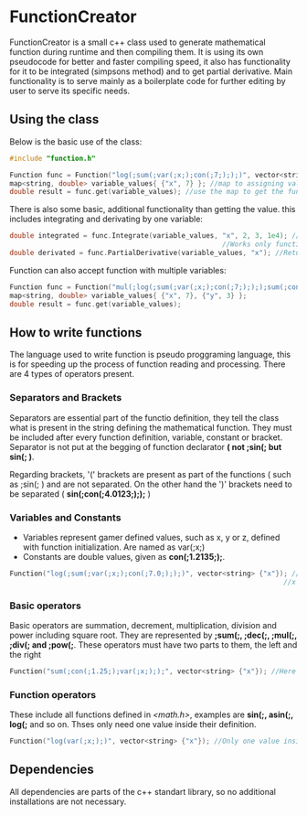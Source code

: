 # FunctionCreator
FunctionCreator is a small c++ class used to generate mathematical function during runtime and then compiling them. It is using its own pseudocode for 
better and faster compiling speed, it also has functionality for it to be integrated (simpsons method) and to get partial derivative. Main functionality
is to serve mainly as a boilerplate code for further editing by user to serve its specific needs.

## Using the class
Below is the basic use of the class:
```cpp
#include "function.h"

Function func = Function("log(;sum(;var(;x;);con(;7;););)", vector<string> {"x"}); //declaring the class
map<string, double> variable_values{ {"x", 7} }; //map to assigning values to variables
double result = func.get(variable_values); //use the map to get the function value
```
There is also some basic, additional functionality than getting the value. this includes integrating and 
derivating by one variable:
```cpp
double integrated = func.Integrate(variable_values, "x", 2, 3, 1e4); //Integrates the function using Simpson's method by one variable
                                                    //Works only function with single variable
double derivated = func.PartialDerivative(variable_values, "x"); //Returns partial derivative of function
```
Function can also accept function with multiple variables:
```cpp
Function func = Function("mul(;log(;sum(;var(;x;);con(;7;);););sum(;con(;3;);var(;y;););)", vector<string> {"x", "y"});
map<string, double> variable_values{ {"x", 7}, {"y", 3} };
double result = func.get(variable_values);
```

## How to write functions
The language used to write function is pseudo proggraming language, this is for speeding up the process of function reading and processing.
There are 4 types of operators present.
### Separators and Brackets
Separators are essential part of the functio definition, they tell the class what is present in the string defining the mathematical
function. They must be included after every function definition, variable, constant or bracket. Separator is not put at the begging of 
function declarator **(  not ;sin(; but sin(;  )**.

Regarding brackets, '(' brackets are present as part of the functions (  such as ;sin(;  ) and are not separated. On the
other hand the ')' brackets need to be separated (  **sin(;con(;4.0123;););**  )
### Variables and Constants
- Variables represent gamer defined values, such as x, y or z, defined with function initialization. Are named as var(;x;)
- Constants are double values, given as **con(;1.2135;);**.
```cpp
Function("log(;sum(;var(;x;);con(;7.0;););)", vector<string> {"x"}); //In normal notation log(x + 7)
                                                                   //x's value given at get() function
```
### Basic operators
Basic operators are summation, decrement, multiplication, division  and power including square root. 
They are represented by **;sum(;, ;dec(;, ;mul(;, ;div(; and ;pow(;**. These operators must have two parts to them, the left and the right
```cpp
Function("sum(;con(;1.25;);var(;x;););", vector<string> {"x"}); //Here two parts for summation, same for other basic operators
```

### Function operators
These include all functions defined in *<math.h>*, examples are **sin(;, asin(;, log(;** and so on. Thses only need one value inside their definition.
``` cpp
Function("log(var(;x;);)", vector<string> {"x"}); //Only one value inside the function definition
```

## Dependencies
All dependencies are parts of the c++ standart library, so no additional installations are not necessary.
